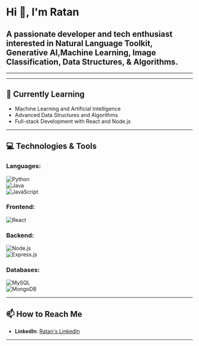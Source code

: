 # Hi 👋, I'm Ratan  
A passionate developer and tech enthusiast interested in **Natural Language Toolkit**, **Generative AI**,**Machine Learning**,  **Image Classification**, **Data Structures**, **& Algorithms**.
---


---
---

## 🌱 Currently Learning  
- Machine Learning and Artificial Intelligence  
- Advanced Data Structures and Algorithms  
- Full-stack Development with React and Node.js  

---

## 💻 Technologies & Tools  
### Languages:  
![Python](https://img.shields.io/badge/-Python-3776AB?logo=python&logoColor=white&style=flat)  
![Java](https://img.shields.io/badge/-Java-007396?logo=java&logoColor=white&style=flat)  
![JavaScript](https://img.shields.io/badge/-JavaScript-F7DF1E?logo=javascript&logoColor=black&style=flat)  

### Frontend:  
![React](https://img.shields.io/badge/-React-61DAFB?logo=react&logoColor=black&style=flat)

### Backend:  
![Node.js](https://img.shields.io/badge/-Node.js-339933?logo=node.js&logoColor=white&style=flat)  
![Express.js](https://img.shields.io/badge/-Express.js-000000?logo=express&logoColor=white&style=flat)

### Databases:  
![MySQL](https://img.shields.io/badge/-MySQL-4479A1?logo=mysql&logoColor=white&style=flat)  
![MongoDB](https://img.shields.io/badge/-MongoDB-47A248?logo=mongodb&logoColor=white&style=flat)

---

## 📫 How to Reach Me   
- **LinkedIn**: [Ratan's LinkedIn](https://www.linkedin.com/in/ratan-gunnala/)  

---

